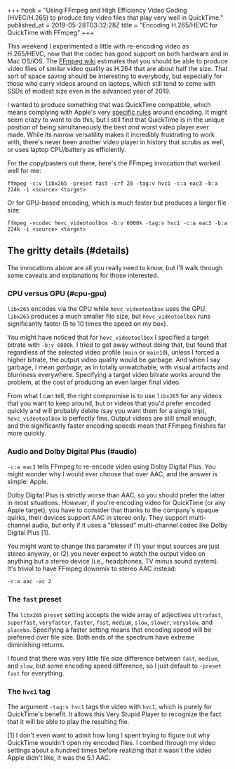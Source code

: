 +++
hook = "Using FFmpeg and High Efficiency Video Coding (HVEC/H.265) to produce tiny video files that play very well in QuickTime."
published_at = 2019-05-28T03:32:28Z
title = "Encoding H.265/HEVC for QuickTime with FFmpeg"
+++

This weekend I experimented a little with re-encoding video
as H.265/HEVC, now that the codec has good support on both
hardware and in Mac OS/iOS. The [FFmpeg wiki][ffmpegh265]
estimates that you should be able to produce video files of
similar video quality as H.264 that are about half the
size. That sort of space saving should be interesting to
everybody, but especially for those who carry videos around
on laptops, which still tend to come with SSDs of modest
size even in the advanced year of 2019.

I wanted to produce something that was QuickTime
compatible, which means complying with Apple's very
[specific rules][applerules] around encoding. It might seem
crazy to want to do this, but I still find that QuickTime
is in the unique position of being simultaneously the best
_and_ worst video player ever made. While its narrow
versatility makes it incredibly frustrating to work with,
there's never been another video player in history that
scrubs as well, or uses laptop CPU/battery as efficiently.

For the copy/pasters out there, here's the FFmpeg
invocation that worked well for me:

```
ffmpeg -c:v libx265 -preset fast -crf 28 -tag:v hvc1 -c:a eac3 -b:a 224k -i <source> <target>
```

Or for GPU-based encoding, which is much faster but
produces a larger file size:

```
ffmpeg -vcodec hevc_videotoolbox -b:v 6000k -tag:v hvc1 -c:a eac3 -b:a 224k -i <source> <target>
```

## The gritty details (#details)

The invocations above are all you really need to know, but
I'll walk through some caveats and explanations for those
interested.

### CPU versus GPU (#cpu-gpu)

`libx265` encodes via the CPU while `hevc_videotoolbox`
uses the GPU. `libx265` produces a much smaller file size,
but `hevc_videotoolbox` runs significantly faster (5 to 10
times the speed on my box).

You might have noticed that for `hevc_videotoolbox` I
specified a target bitrate with `-b:v 6000k`. I tried to
get away without doing that, but found that regardless of
the selected video profile (`main` or `main10`), unless I
forced a higher bitrate, the output video quality would be
garbage. And when I say garbage, I mean _garbage_; as in
totally unwatchable, with visual artifacts and blurriness
everywhere. Specifying a target video bitrate works around
the problem, at the cost of producing an even larger final
video.

From what I can tell, the right compromise is to use
`libx265` for any videos that you want to keep around, but
or videos that you'd prefer encoded quickly and will
probably delete (say you want them for a single trip),
`hevc_videotoolbox` is perfectly fine. Output videos are
still small enough, and the significantly faster encoding
speeds mean that FFmpeg finishes far more quickly.

### Audio and Dolby Digital Plus (#audio)

`-c:a eac3` tells FFmpeg to re-encode video using Dolby
Digital Plus. You might wonder why I would ever choose that
over AAC, and the answer is simple: Apple.

Dolby Digital Plus is strictly worse than AAC, so you
should prefer the latter in most situations. _However_, if
you're encoding video for QuickTime (or any Apple target),
you have to consider that thanks to the company's opaque
quirks, their devices support AAC in stereo only. They
support multi-channel audio, but only if it uses a
"blessed" multi-channel codec like Dolby Digital Plus [1].

You might want to change this parameter if (1) your input
sources are just stereo anyway, or (2) you never expect to
watch the output video on anything but a stereo device
(i.e., headphones, TV minus sound system). It's trivial to
have FFmpeg downmix to stereo AAC instead:

```
-c:a aac -ac 2
```

### The `fast` preset

The `libx265` `preset` setting accepts the wide array of
adjectives `ultrafast`, `superfast`, `veryfaster`,
`faster`, `fast`, `medium`, `slow`, `slower`, `veryslow`,
and `placebo`. Specifying a faster setting means that
encoding speed will be preferred over file size. Both ends
of the spectrum have extreme diminishing returns.

I found that there was very little file size difference
between `fast`, `medium`, and `slow`, but some encoding
speed difference, so I just default to `-preset fast` for
everything.

### The `hvc1` tag

The argument `-tag:v hvc1` tags the video with `hvc1`,
which is purely for QuickTime's benefit. It allows this
Very Stupid Player to recognize the fact that it will be
able to play the resulting file.

[1] I don't even want to admit how long I spent trying to
figure out why QuickTime wouldn't open my encoded files. I
combed through my video settings about a hundred times
before realizing that it wasn't the video Apple didn't
like, it was the 5.1 AAC.

[ffmpegh265]: https://trac.ffmpeg.org/wiki/Encode/H.265
[applerules]: https://developer.apple.com/documentation/http_live_streaming/hls_authoring_specification_for_apple_devices

